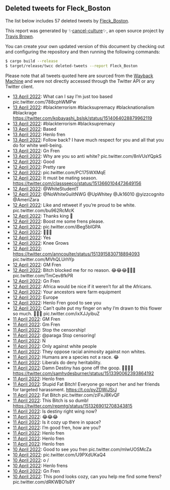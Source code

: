 ## Deleted tweets for Fleck_Boston

The list below includes 57 deleted tweets by
[Fleck_Boston](https://twitter.com/Fleck_Boston).



This report was generated by ✨[cancel-culture](https://github.com/travisbrown/cancel-culture)✨,
an open source project by [Travis Brown](https://twitter.com/travisbrown).

You can create your own updated version of this document by checking out and configuring the
repository and then running the following commands:

```bash
$ cargo build --release
$ target/release/twcc deleted-tweets --report Fleck_Boston
```

Please note that all tweets quoted here are sourced from the
[Wayback Machine](https://web.archive.org) and were not directly accessed through the Twitter API or
any Twitter client.

* [13 April 2022](https://web.archive.org/web/20220413052213/https://twitter.com/Fleck_Boston/status/1514111498544717830): What can I say I’m just too based pic.twitter.com/788cphWMPw <!--1514111498544717830-->
* [13 April 2022](https://web.archive.org/web/20220413052028/https://twitter.com/Fleck_Boston/status/1514111097967632386): #blackterrorism   #blacksupremacy   #blacknationalism   #blackrage  https://twitter.com/kobayashi_bslsk/status/1514064028879962119 <!--1514111097967632386-->
* [13 April 2022](https://web.archive.org/web/20220413051829/https://twitter.com/Fleck_Boston/status/1514110552024494081): #blackterrorism   #blacksupremacy <!--1514110552024494081-->
* [13 April 2022](https://web.archive.org/web/20220413051220/https://twitter.com/Fleck_Boston/status/1514109061867974656): Based <!--1514109061867974656-->
* [13 April 2022](https://web.archive.org/web/20220413051159/https://twitter.com/Fleck_Boston/status/1514109015407607820): Henlo  fren <!--1514109015407607820-->
* [13 April 2022](https://web.archive.org/web/20220413051124/https://twitter.com/Fleck_Boston/status/1514108783261368323): Follow back? I have much respect for you and all that you do for white well-being. <!--1514108783261368323-->
* [13 April 2022](https://web.archive.org/web/20220413011826/https://twitter.com/Fleck_Boston/status/1514050128763670529): Gn Fren <!--1514050128763670529-->
* [13 April 2022](https://web.archive.org/web/20220413001313/https://twitter.com/Fleck_Boston/status/1514033704141733891): Why are you so anti white? pic.twitter.com/8nVUsYQpkS <!--1514033704141733891-->
* [12 April 2022](https://web.archive.org/web/20220412234237/https://twitter.com/Fleck_Boston/status/1514026121746173958): Good <!--1514026121746173958-->
* [12 April 2022](https://web.archive.org/web/20220412234038/https://twitter.com/Fleck_Boston/status/1514025605284564997): Pretty rare <!--1514025605284564997-->
* [12 April 2022](https://web.archive.org/web/20220412232555/https://twitter.com/Fleck_Boston/status/1514021908819369998): pic.twitter.com/PC175WXMqE <!--1514021908819369998-->
* [12 April 2022](https://web.archive.org/web/20220412232257/https://twitter.com/Fleck_Boston/status/1514021187315240969): It must be mating season. https://twitter.com/classseeco/status/1513660104473649156 <!--1514021187315240969-->
* [12 April 2022](https://web.archive.org/web/20220412231534/https://twitter.com/Fleck_Boston/status/1514019336024956932): @WhiteStudentT <!--1514019336024956932-->
* [12 April 2022](https://web.archive.org/web/20220412231250/https://twitter.com/Fleck_Boston/status/1514018525882499080): @NoWhiteGuiltNWG   @UpWhitey   @Jk16010   @yizzcognito   @AmeriZara <!--1514018525882499080-->
* [12 April 2022](https://web.archive.org/web/20220412230701/https://twitter.com/Fleck_Boston/status/1514017220715819008): Like and retweet if you’re proud to be white. pic.twitter.com/bu962RcMcK <!--1514017220715819008-->
* [12 April 2022](https://web.archive.org/web/20220412230021/https://twitter.com/Fleck_Boston/status/1514015480985571332): Thanks king 👑 <!--1514015480985571332-->
* [12 April 2022](https://web.archive.org/web/20220412225839/https://twitter.com/Fleck_Boston/status/1514014984975568899): Boost me some frens please. <!--1514014984975568899-->
* [12 April 2022](https://web.archive.org/web/20220412190119/https://twitter.com/Fleck_Boston/status/1513955383236349958): pic.twitter.com/iBeg5bIGPA <!--1513955383236349958-->
* [12 April 2022](https://web.archive.org/web/20220412185923/https://twitter.com/Fleck_Boston/status/1513954863973027841): 🤡🤡🤡 <!--1513954863973027841-->
* [12 April 2022](https://web.archive.org/web/20220412183225/https://twitter.com/Fleck_Boston/status/1513947278549172233): Yes <!--1513947278549172233-->
* [12 April 2022](https://web.archive.org/web/20220412182541/https://twitter.com/Fleck_Boston/status/1513946354317410314): Knee Grows <!--1513946354317410314-->
* [12 April 2022](https://web.archive.org/web/20220412182449/https://twitter.com/Fleck_Boston/status/1513946119038017536): https://twitter.com/anncoulter/status/1513915830718894093  pic.twitter.com/MVhQLUrhYp <!--1513946119038017536-->
* [12 April 2022](https://web.archive.org/web/20220412080256/https://twitter.com/Fleck_Boston/status/1513789533397073921): GM Fren <!--1513789533397073921-->
* [12 April 2022](https://web.archive.org/web/20220412071732/https://twitter.com/Fleck_Boston/status/1513776967757271040): Bitch blocked me for no reason. 😂😂😂🤡🤡🤡 pic.twitter.com/TmCev8fkPR <!--1513776967757271040-->
* [12 April 2022](https://web.archive.org/web/20220412063136/https://twitter.com/Fleck_Boston/status/1513766652458029057): Gn Fren <!--1513766652458029057-->
* [12 April 2022](https://web.archive.org/web/20220412055751/https://twitter.com/Fleck_Boston/status/1513758145918685186): Africa would be nice if it weren’t for all the Africans. <!--1513758145918685186-->
* [12 April 2022](https://web.archive.org/web/20220412055529/https://twitter.com/Fleck_Boston/status/1513757645672435713): Your ancestors were farm equipment <!--1513757645672435713-->
* [12 April 2022](https://web.archive.org/web/20220412055529/https://twitter.com/Fleck_Boston/status/1513757564080689155): Europe <!--1513757564080689155-->
* [12 April 2022](https://web.archive.org/web/20220412055249/https://twitter.com/Fleck_Boston/status/1513756787308208128): Henlo Fren good to see you <!--1513756787308208128-->
* [12 April 2022](https://web.archive.org/web/20220412052807/https://twitter.com/Fleck_Boston/status/1513750648357105665): Can’t quite put my finger on why I’m drawn to this flower so much. 🤔🤔🤔 pic.twitter.com/ixXJJyibuZ <!--1513750648357105665-->
* [11 April 2022](https://web.archive.org/web/20220411094240/https://twitter.com/Fleck_Boston/status/1513452231579914240): GM Fren <!--1513452231579914240-->
* [11 April 2022](https://web.archive.org/web/20220411093713/https://twitter.com/Fleck_Boston/status/1513450918460768258): Gm Fren <!--1513450918460768258-->
* [11 April 2022](https://web.archive.org/web/20220411093636/https://twitter.com/Fleck_Boston/status/1513450846134194182): Stop the censorship! <!--1513450846134194182-->
* [11 April 2022](https://web.archive.org/web/20220411093512/https://twitter.com/Fleck_Boston/status/1513450584942202881): @paraga Stop censoring! <!--1513450584942202881-->
* [11 April 2022](https://web.archive.org/web/20220411091713/https://twitter.com/Fleck_Boston/status/1513445809433587719): N <!--1513445809433587719-->
* [11 April 2022](https://web.archive.org/web/20220411090152/https://twitter.com/Fleck_Boston/status/1513442160393269248): Only against white people <!--1513442160393269248-->
* [11 April 2022](https://web.archive.org/web/20220411090115/https://twitter.com/Fleck_Boston/status/1513441929308090369): They oppose racial animosity against non whites. <!--1513441929308090369-->
* [11 April 2022](https://web.archive.org/web/20220411085812/https://twitter.com/Fleck_Boston/status/1513441190510739458): Humans are a species not a race. 😂 <!--1513441190510739458-->
* [11 April 2022](https://web.archive.org/web/20220411085749/https://twitter.com/Fleck_Boston/status/1513440935333580803): Liberals do deny heritability. <!--1513440935333580803-->
* [11 April 2022](https://web.archive.org/web/20220411083930/https://twitter.com/Fleck_Boston/status/1513436518299455495): Damn Destiny has gone off the goop. 🤣🤣🤣🤣 https://twitter.com/samhydesburner/status/1513390062393864192 <!--1513436518299455495-->
* [11 April 2022](https://web.archive.org/web/20220411082249/https://twitter.com/Fleck_Boston/status/1513432223206318088): Henlo fren <!--1513432223206318088-->
* [11 April 2022](https://web.archive.org/web/20220411080954/https://twitter.com/Fleck_Boston/status/1513429118498611204): Stupid Fat Bitch! Everyone go report her and her friends for targeted harassment. https://t.co/pyZDWiJSrJ <!--1513429118498611204-->
* [11 April 2022](https://web.archive.org/web/20220411080802/https://twitter.com/Fleck_Boston/status/1513428584572014592): Fat Bitch pic.twitter.com/ziFxJ8KvQF <!--1513428584572014592-->
* [11 April 2022](https://web.archive.org/web/20220411032823/https://twitter.com/Fleck_Boston/status/1513358128217309184): This Bitch is so dumb! https://twitter.com/repmtg/status/1513269012708343815 <!--1513358128217309184-->
* [11 April 2022](https://web.archive.org/web/20220411032545/https://twitter.com/Fleck_Boston/status/1513357443497091078): Is destiny right wing now? <!--1513357443497091078-->
* [11 April 2022](https://web.archive.org/web/20220411031405/https://twitter.com/Fleck_Boston/status/1513354600568475649): 😂😂😂 <!--1513354600568475649-->
* [11 April 2022](https://web.archive.org/web/20220411031155/https://twitter.com/Fleck_Boston/status/1513353932378157059): Is it cozy up there in space? <!--1513353991735947264-->
* [11 April 2022](https://web.archive.org/web/20220411031155/https://twitter.com/Fleck_Boston/status/1513353932378157059): I’m good fren, how are you? <!--1513353932378157059-->
* [11 April 2022](https://web.archive.org/web/20220411030729/https://twitter.com/Fleck_Boston/status/1513352940593070087): Henlo fren <!--1513352940593070087-->
* [11 April 2022](https://web.archive.org/web/20220411030204/https://twitter.com/Fleck_Boston/status/1513351420594073602): Henlo fren <!--1513351420594073602-->
* [11 April 2022](https://web.archive.org/web/20220411001538/https://twitter.com/Fleck_Boston/status/1513309655732215809): Henlo fren <!--1513309655732215809-->
* [10 April 2022](https://web.archive.org/web/20220410233039/https://twitter.com/Fleck_Boston/status/1513298206771322883): Good to see you fren pic.twitter.com/mlwUOSMcZa <!--1513298206771322883-->
* [10 April 2022](https://web.archive.org/web/20220410232921/https://twitter.com/Fleck_Boston/status/1513298003385360388): pic.twitter.com/U9PXdUKaQ4 <!--1513298003385360388-->
* [10 April 2022](https://web.archive.org/web/20220410225446/https://twitter.com/Fleck_Boston/status/1513289202917593088): o / <!--1513289202917593088-->
* [10 April 2022](https://web.archive.org/web/20220410225221/https://twitter.com/Fleck_Boston/status/1513288596370903049): Henlo frens <!--1513288596370903049-->
* [10 April 2022](https://web.archive.org/web/20220410224317/https://twitter.com/Fleck_Boston/status/1513286386169831428): Gn Fren <!--1513286386169831428-->
* [10 April 2022](https://web.archive.org/web/20220410224200/https://twitter.com/Fleck_Boston/status/1513285913886998528): This pond looks cozy, can you help me find some frens? pic.twitter.com/dRKWBO1s8Y <!--1513285913886998528-->
